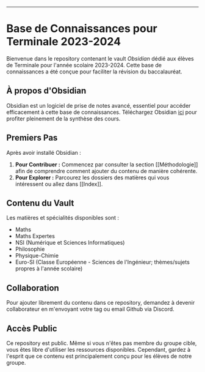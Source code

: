 
---
# Base de Connaissances pour Terminale 2023-2024
Bienvenue dans le repository contenant le vault *Obsidian* dédié aux élèves de Terminale pour l'année scolaire 2023-2024. Cette base de connaissances a été conçue pour faciliter la révision du baccalauréat.
## À propos d'Obsidian
Obsidian est un logiciel de prise de notes avancé, essentiel pour accéder efficacement à cette base de connaissances. Téléchargez Obsidian [ici](https://obsidian.md/download) pour profiter pleinement de la synthèse des cours.
## Premiers Pas
Après avoir installé Obsidian :
1. **Pour Contribuer :** Commencez par consulter la section [[Méthodologie]] afin de comprendre comment ajouter du contenu de manière cohérente.
2. **Pour Explorer :** Parcourez les dossiers des matières qui vous intéressent ou allez dans [[Index]].
## Contenu du Vault
Les matières et spécialités disponibles sont :
- Maths
- Maths Expertes
- NSI (Numérique et Sciences Informatiques)
- Philosophie
- Physique-Chimie
- Euro-SI (Classe Européenne - Sciences de l'Ingénieur; thèmes/sujets propres à l'année scolaire)
## Collaboration
Pour ajouter librement du contenu dans ce repository, demandez à devenir collaborateur en m'envoyant votre tag ou email Github via Discord.
## Accès Public
Ce repository est public. Même si vous n'êtes pas membre du groupe cible, vous êtes libre d'utiliser les ressources disponibles. Cependant, gardez à l'esprit que ce contenu est principalement conçu pour les élèves de notre groupe.